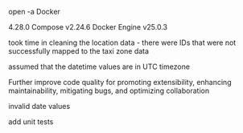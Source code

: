 

open -a Docker

4.28.0
Compose v2.24.6
Docker Engine v25.0.3

took time in cleaning the location data - there were IDs that were not successfully mapped to the taxi zone data

assumed that the datetime values are in UTC timezone

Further improve code quality for promoting extensibility, enhancing maintainability, mitigating bugs, and optimizing collaboration

invalid date values


add unit tests

